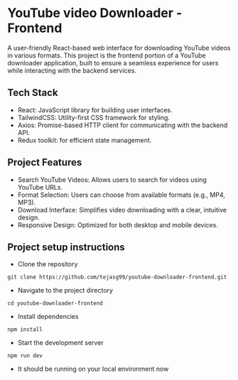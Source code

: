# YouTube video Downloader - Frontend
A user-friendly React-based web interface for downloading YouTube videos in various formats. This project is the frontend portion of a YouTube downloader application, built to ensure a seamless experience for users while interacting with the backend services.

## Tech Stack
- React: JavaScript library for building user interfaces.
- TailwindCSS: Utility-first CSS framework for styling.
- Axios: Promise-based HTTP client for communicating with the backend API.
- Redux toolkit: for efficient state management.
## Project Features
- Search YouTube Videos: Allows users to search for videos using YouTube URLs.
- Format Selection: Users can choose from available formats (e.g., MP4, MP3).
- Download Interface: Simplifies video downloading with a clear, intuitive design.
- Responsive Design: Optimized for both desktop and mobile devices.
## Project setup instructions
- Clone the repository
````
git clone https://github.com/tejasg99/youtube-downloader-frontend.git
````
- Navigate to the project directory
````
cd youtube-downloader-frontend
````
- Install dependencies
````
npm install
````
- Start the development server
````
npm run dev
````
- It should be running on your local environment now